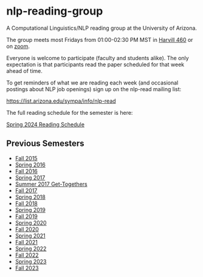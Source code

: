 # nlp-reading-group

A Computational Linguistics/NLP reading group at the University of Arizona.

The group meets most Fridays from 01:00-02:30 PM MST in [Harvill 460](https://interactivefloorplans.arizona.edu/76/0460) or on [zoom](https://arizona.zoom.us/j/87001038959).

Everyone is welcome to participate (faculty and students alike).
The only expectation is that participants read the paper scheduled for that week ahead of time.

To get reminders of what we are reading each week (and occasional postings about NLP job openings) sign up on the nlp-read mailing list:

https://list.arizona.edu/sympa/info/nlp-read

The full reading schedule for the semester is here:

[Spring 2024 Reading Schedule](https://github.com/clulab/nlp-reading-group/wiki/Spring-2024-Reading-Schedule)

## Previous Semesters

* [Fall 2015](https://github.com/clulab/nlp-reading-group/wiki/Fall-2015-Reading-Schedule)
* [Spring 2016](https://github.com/clulab/nlp-reading-group/wiki/Spring-2016-Reading-Schedule)
* [Fall 2016](https://github.com/clulab/nlp-reading-group/wiki/Fall-2016-Reading-Schedule)
* [Spring 2017](https://github.com/clulab/nlp-reading-group/wiki/Spring-2017-Reading-Schedule)
* [Summer 2017 Get-Togethers](https://github.com/clulab/nlp-reading-group/wiki/Summer-2017-Schedule)
* [Fall 2017](https://github.com/clulab/nlp-reading-group/wiki/Fall-2017-Reading-Schedule)
* [Spring 2018](https://github.com/clulab/nlp-reading-group/wiki/Spring-2018-Reading-Schedule)
* [Fall 2018](https://github.com/clulab/nlp-reading-group/wiki/Fall-2018-Reading-Schedule)
* [Spring 2019](https://github.com/clulab/nlp-reading-group/wiki/Spring-2019-Reading-Schedule)
* [Fall 2019](https://github.com/clulab/nlp-reading-group/wiki/Fall-2019-Reading-Schedule)
* [Spring 2020](https://github.com/clulab/nlp-reading-group/wiki/Spring-2020-Reading-Schedule)
* [Fall 2020](https://github.com/clulab/nlp-reading-group/wiki/Fall-2020-Reading-Schedule)
* [Spring 2021](https://github.com/clulab/nlp-reading-group/wiki/Spring-2021-Reading-Schedule)
* [Fall 2021](https://github.com/clulab/nlp-reading-group/wiki/Fall-2021-Reading-Schedule)
* [Spring 2022](https://github.com/clulab/nlp-reading-group/wiki/Spring-2022-Reading-Schedule)
* [Fall 2022](https://github.com/clulab/nlp-reading-group/wiki/Fall-2022-Reading-Schedule)
* [Spring 2023](https://github.com/clulab/nlp-reading-group/wiki/Spring-2023-Reading-Schedule)
* [Fall 2023](https://github.com/clulab/nlp-reading-group/wiki/Fall-2023-Reading-Schedule)
